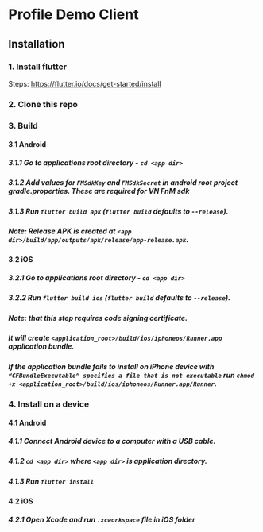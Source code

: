 # Profile Demo Client
## Installation

### 1. Install flutter 
Steps: https://flutter.io/docs/get-started/install

### 2. Clone this repo

### 3. Build

#### 3.1 Android
##### 3.1.1 Go to applications root directory - `cd <app dir>`
##### 3.1.2 Add values for `FMSdkKey` and `FMSdkSecret` in android root project gradle.properties. These are required for VN FnM sdk
##### 3.1.3 Run `flutter build apk` (`flutter build` defaults to `--release`). 
##### Note: Release APK is created at `<app dir>/build/app/outputs/apk/release/app-release.apk`.
#### 3.2 iOS
##### 3.2.1 Go to applications root directory - `cd <app dir>`
##### 3.2.2 Run `flutter build ios` (`flutter build` defaults to `--release`).
##### Note: that this step requires code signing certificate.
##### It will create `<application_root>/build/ios/iphoneos/Runner.app` application bundle.
##### If the application bundle fails to install on iPhone device with `“CFBundleExecutable” specifies a file that is not executable` run `chmod +x <application_root>/build/ios/iphoneos/Runner.app/Runner`.

### 4. Install on a device
#### 4.1 Android
##### 4.1.1 Connect Android device to a computer with a USB cable.
##### 4.1.2 `cd <app dir>` where `<app dir>` is application directory.
##### 4.1.3 Run `flutter install`
#### 4.2 iOS
##### 4.2.1 Open Xcode and run `.xcworkspace` file in iOS folder